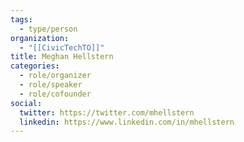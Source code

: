 ```yaml
---
tags:
  - type/person
organization:
  - "[[CivicTechTO]]"
title: Meghan Hellstern
categories:
  - role/organizer
  - role/speaker
  - role/cofounder
social:
  twitter: https://twitter.com/mhellstern
  linkedin: https://www.linkedin.com/in/mhellstern
---
```

